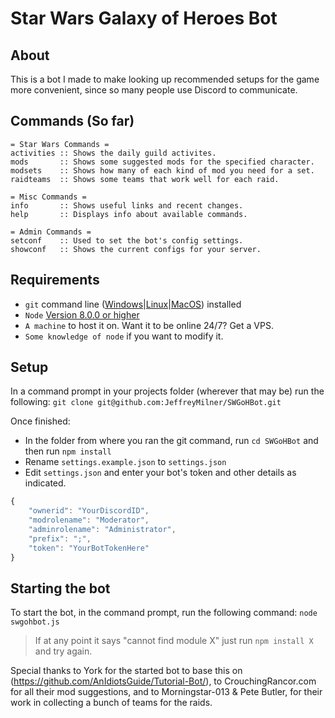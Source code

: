 # Star Wars Galaxy of Heroes Bot

## About
This is a bot I made to make looking up recommended setups for the game more convenient, since so many people use Discord to communicate.

## Commands (So far)
```asciidoc
= Star Wars Commands =
activities :: Shows the daily guild activites.
mods       :: Shows some suggested mods for the specified character.
modsets    :: Shows how many of each kind of mod you need for a set.
raidteams  :: Shows some teams that work well for each raid.

= Misc Commands =
info       :: Shows useful links and recent changes.
help       :: Displays info about available commands.

= Admin Commands =
setconf    :: Used to set the bot's config settings.
showconf   :: Shows the current configs for your server.
```

## Requirements
- `git` command line ([Windows](https://git-scm.com/download/win)|[Linux](https://git-scm.com/book/en/v2/Getting-Started-Installing-Git)|[MacOS](https://git-scm.com/download/mac)) installed
- `Node` [Version 8.0.0 or higher](https://nodejs.org)
- `A machine` to host it on. Want it to be online 24/7? Get a VPS.
- `Some knowledge of node` if you want to modify it.

## Setup
In a command prompt in your projects folder (wherever that may be) run the following:
`git clone git@github.com:JeffreyMilner/SWGoHBot.git`

Once finished: 
- In the folder from where you ran the git command, run `cd SWGoHBot` and then run `npm install`
- Rename `settings.example.json` to `settings.json`
- Edit `settings.json` and enter your bot's token and other details as indicated. 
```js
{
    "ownerid": "YourDiscordID",
    "modrolename": "Moderator",
    "adminrolename": "Administrator",
    "prefix": ";",
    "token": "YourBotTokenHere"
}

```

## Starting the bot
To start the bot, in the command prompt, run the following command:
`node swgohbot.js`
> If at any point it says "cannot find module X" just run `npm install X` and try again.


Special thanks to York for the started bot to base this on (https://github.com/AnIdiotsGuide/Tutorial-Bot/),
to CrouchingRancor.com for all their mod suggestions,
and to Morningstar-013 & Pete Butler, for their work in collecting a bunch of teams for the raids.
